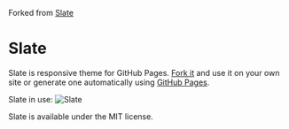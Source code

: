Forked from [Slate](https://github.com/jasoncostello/slate.git)

Slate
=====
Slate is responsive theme for GitHub Pages. [Fork it](https://github.com/jsncostello/slate/fork_select) and use it on your own site or generate one automatically using [GitHub Pages](http://pages.github.com).

Slate in use:
![Slate](https://cloud.githubusercontent.com/assets/416727/17308540/72c4b6ce-57ef-11e6-9f68-12f6327edfde.png)

Slate is available under the MIT license.
